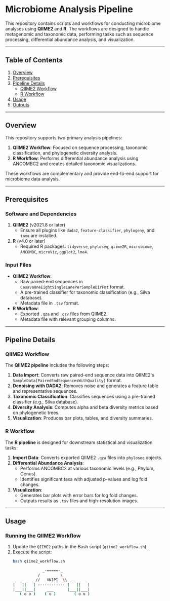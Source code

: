 # Microbiome Analysis Pipeline

This repository contains scripts and workflows for conducting microbiome analyses using **QIIME2** and **R**. The workflows are designed to handle metagenomic and taxonomic data, performing tasks such as sequence processing, differential abundance analysis, and visualization.

---

## Table of Contents
1. [Overview](#overview)
2. [Prerequisites](#prerequisites)
3. [Pipeline Details](#pipeline-details)
   - [QIIME2 Workflow](#qiime2-workflow)
   - [R Workflow](#r-workflow)
4. [Usage](#usage)
5. [Outputs](#outputs)

---

## Overview

This repository supports two primary analysis pipelines:
1. **QIIME2 Workflow**: Focused on sequence processing, taxonomic classification, and phylogenetic diversity analysis.
2. **R Workflow**: Performs differential abundance analysis using ANCOMBC2 and creates detailed taxonomic visualizations.

These workflows are complementary and provide end-to-end support for microbiome data analysis.

---

## Prerequisites

### Software and Dependencies
1. **QIIME2** (v2021.8 or later)
   - Ensure all plugins like `dada2`, `feature-classifier`, `phylogeny`, and `taxa` are installed.
2. **R** (v4.0 or later)
   - Required R packages: `tidyverse`, `phyloseq`, `qiime2R`, `microbiome`, `ANCOMBC`, `microViz`, `ggplot2`, `lme4`.

### Input Files
- **QIIME2 Workflow**:
  - Raw paired-end sequences in `CasavaOneEightSingleLanePerSampleDirFmt` format.
  - A pre-trained classifier for taxonomic classification (e.g., Silva database).
  - Metadata file in `.tsv` format.
- **R Workflow**:
  - Exported `.qza` and `.qzv` files from QIIME2.
  - Metadata file with relevant grouping columns.

---

## Pipeline Details

### QIIME2 Workflow
The **QIIME2 pipeline** includes the following steps:
1. **Data Import**: Converts raw paired-end sequence data into QIIME2's `SampleData[PairedEndSequencesWithQuality]` format.
2. **Denoising with DADA2**: Removes noise and generates a feature table and representative sequences.
3. **Taxonomic Classification**: Classifies sequences using a pre-trained classifier (e.g., Silva database).
4. **Diversity Analysis**: Computes alpha and beta diversity metrics based on phylogenetic trees.
5. **Visualization**: Produces bar plots, tables, and diversity summaries.

### R Workflow
The **R pipeline** is designed for downstream statistical and visualization tasks:
1. **Import Data**: Converts exported QIIME2 `.qza` files into `phyloseq` objects.
2. **Differential Abundance Analysis**:
   - Performs ANCOMBC2 at various taxonomic levels (e.g., Phylum, Genus).
   - Identifies significant taxa with adjusted p-values and log fold changes.
3. **Visualization**:
   - Generates bar plots with error bars for log fold changes.
   - Outputs results as `.tsv` files and high-resolution images.

---

## Usage

### Running the QIIME2 Workflow
1. Update the `QIIME2` paths in the Bash script (`qiime2_workflow.sh`).
2. Execute the script:
   ```bash
   bash qiime2_workflow.sh

                _-=====-_
              /         \
    ___  ___ //   UNIPI  \\ ___  ___
   |   ||   | ------------ |   ||   |
   |___||___|     ___      |___||___|
      ( o o )    ( o )        ( o o )

